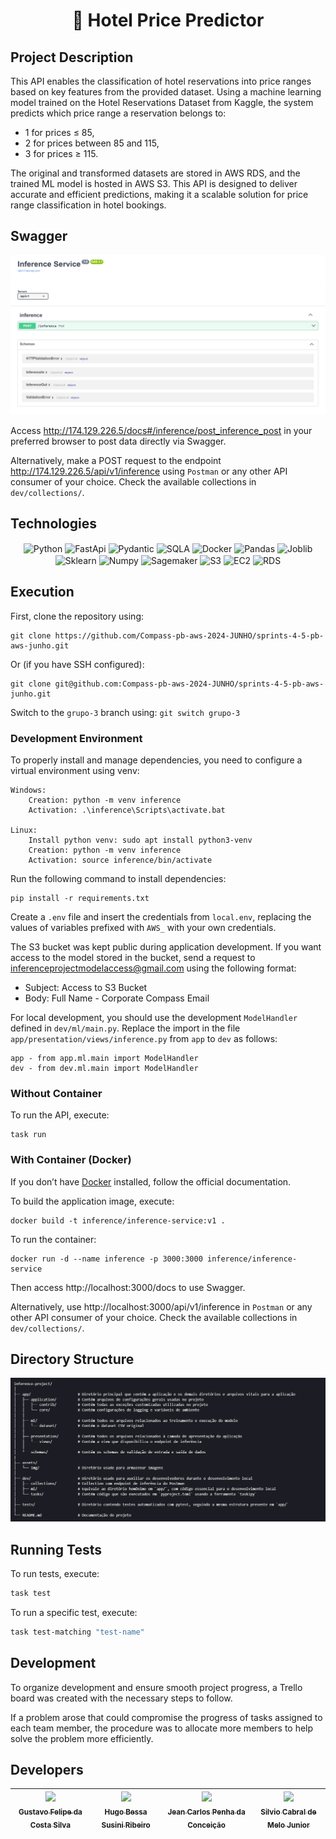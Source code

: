 # <p align="center"> 🏨 Hotel Price Predictor

## Project Description
This API enables the classification of hotel reservations into price ranges based on key features from the provided dataset. Using a machine learning model trained on the Hotel Reservations Dataset from Kaggle, the system predicts which price range a reservation belongs to:

- 1 for prices ≤ 85,
- 2 for prices between 85 and 115,
- 3 for prices ≥ 115.

The original and transformed datasets are stored in AWS RDS, and the trained ML model is hosted in AWS S3. This API is designed to deliver accurate and efficient predictions, making it a scalable solution for price range classification in hotel bookings.

## Swagger
<img alt="InferenceDocs" title="#InferenceDocs" src="./assets/img/InferenceDocs.png">

Access http://174.129.226.5/docs#/inference/post_inference_post in your preferred browser to post data directly via Swagger.

Alternatively, make a POST request to the endpoint http://174.129.226.5/api/v1/inference using `Postman` or any other API consumer of your choice. Check the available collections in `dev/collections/`.

## Technologies
<div align="center" style="display: inline_block;">
 <img align="center" alt="Python" height="65" width="65" src="https://devicon-website.vercel.app/api/python/original.svg"></img>
 <img align="center" alt="FastApi" height="53" width="60" src="https://devicon-website.vercel.app/api/fastapi/original.svg"></img>
 <img align="center" alt="Pydantic" height="53" width="53" src="https://docs.pydantic.dev/latest/logo-white.svg">
 <img align="center" alt="SQLA" height="130" width="100" src="https://devicon-website.vercel.app/api/sqlalchemy/plain.svg?color=%23C73A3A"></img>
 <img align="center" alt="Docker" height="63" width="70" src="https://devicon-website.vercel.app/api/docker/plain-wordmark.svg"></img>
 <img align="center" alt="Pandas" height="63" width="70" src="https://devicon-website.vercel.app/api/pandas/original.svg"></img>
 <img align="center" alt="Joblib" height="63" width="70" src="https://joblib.readthedocs.io/en/stable/_static/joblib_logo.svg"></img>
 <img align="center" alt="Sklearn" height="100" width="90" src="https://icon.icepanel.io/Technology/svg/scikit-learn.svg"></img>
 <img align="center" alt="Numpy" height="58" width="57" src="https://icon.icepanel.io/Technology/svg/NumPy.svg"></img>
 <img align="center" alt="Sagemaker" height="63" width="60" src="https://cloud-icons.onemodel.app/aws/Resource-Icons_01312023/Res_Machine-Learning/Res_48_Light/Res_Amazon-SageMaker_Model_48_Light.svg"></img>
 <img align="center" alt="S3" height="60" width="52" src="https://static-00.iconduck.com/assets.00/aws-s3-simple-storage-service-icon-423x512-sofvbo3x.png"></img>
 <img align="center" alt="EC2" height="63" width="55" src="https://www.svgrepo.com/show/448268/aws-ec2.svg"></img>
 <img align="center" alt="RDS" height="63" width="55" src="https://www.svgrepo.com/show/353458/aws-rds.svg"></img>

</div>

## Execution
First, clone the repository using:
``` shell
git clone https://github.com/Compass-pb-aws-2024-JUNHO/sprints-4-5-pb-aws-junho.git

```
Or (if you have SSH configured):
``` shell
git clone git@github.com:Compass-pb-aws-2024-JUNHO/sprints-4-5-pb-aws-junho.git

```

Switch to the `grupo-3` branch using: `git switch grupo-3`

### Development Environment
To properly install and manage dependencies, you need to configure a virtual environment using venv:

    Windows:
        Creation: python -m venv inference
        Activation: .\inference\Scripts\activate.bat

    Linux:
        Install python venv: sudo apt install python3-venv
        Creation: python -m venv inference
        Activation: source inference/bin/activate


Run the following command to install dependencies:
``` shell
pip install -r requirements.txt
```

Create a `.env` file and insert the credentials from `local.env`, replacing the values of variables prefixed with `AWS_` with your own credentials.

The S3 bucket was kept public during application development. If you want access to the model stored in the bucket, send a request to inferenceprojectmodelaccess@gmail.com using the following format:
- Subject: Access to S3 Bucket
- Body: Full Name - Corporate Compass Email

For local development, you should use the development `ModelHandler` defined in `dev/ml/main.py`. Replace the import in the file `app/presentation/views/inference.py` from `app` to `dev` as follows:

    app - from app.ml.main import ModelHandler
    dev - from dev.ml.main import ModelHandler


### Without Container
To run the API, execute:
``` shell
task run
```


### With Container (Docker)
If you don’t have [Docker](https://www.docker.com/) installed, follow the official documentation.

To build the application image, execute:
``` shell
docker build -t inference/inference-service:v1 .
```
To run the container:
``` shell
docker run -d --name inference -p 3000:3000 inference/inference-service
```

Then access http://localhost:3000/docs to use Swagger.

Alternatively, use http://localhost:3000/api/v1/inference in `Postman` or any other API consumer of your choice. Check the available collections in `dev/collections/`.

## Directory Structure
<img alt="DirectoryStructure" title="#DirectoryStructure" src="./assets/img/directory_structure.png">

## Running Tests
To run tests, execute:

```bash
task test
```

To run a specific test, execute:

```bash
task test-matching "test-name"
```

## Development
To organize development and ensure smooth project progress, a Trello board was created with the necessary steps to follow.

If a problem arose that could compromise the progress of tasks assigned to each team member, the procedure was to allocate more members to help solve the problem more efficiently.

## Developers
| [<img loading="lazy" src="https://avatars.githubusercontent.com/u/97261564?v=4" width=115><br><sub>Gustavo Felipe da Costa Silva</sub>](https://github.com/gusttavofelipe) |  [<img loading="lazy" src="https://avatars.githubusercontent.com/u/130758430?v=4" width=115><br><sub>Hugo Bessa Susini Ribeiro</sub>](https://github.com/hsusini) |  [<img loading="lazy" src="https://avatars.githubusercontent.com/u/167718668?v=4" width=115><br><sub>Jean Carlos Penha da Conceição</sub>](https://github.com/JeanPTBR) |  [<img loading="lazy" src="https://avatars.githubusercontent.com/u/114765722?v=4" width=115><br><sub>Silvio Cabral de Melo Junior</sub>](https://github.com/SilvioCMJ)
| :---: | :---: | :---: | :---: | 

